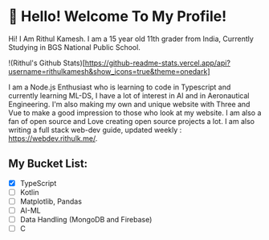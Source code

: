 # 👋 Hello! Welcome To My Profile!

Hi! I Am Rithul Kamesh. I am a 15 year old 11th grader from India, Currently Studying in BGS National Public School.

!(Rithul's Github Stats)[https://github-readme-stats.vercel.app/api?username=rithulkamesh&show_icons=true&theme=onedark]

I am a Node.js Enthusiast who is learning to code in Typescript and currently learning ML-DS, I have a lot of interest in AI and in Aeronautical Engineering. I'm also making my own and unique website with Three and Vue to make a good impression to those who look at my website. I am also a fan of open source and Love creating open source projects a lot. I am also writing a full stack web-dev guide, updated weekly : https://webdev.rithulk.me/.

## My Bucket List:

- [x] TypeScript
- [ ] Kotlin
- [ ] Matplotlib, Pandas
- [ ] AI-ML
- [ ] Data Handling (MongoDB and Firebase)
- [ ] C

#
